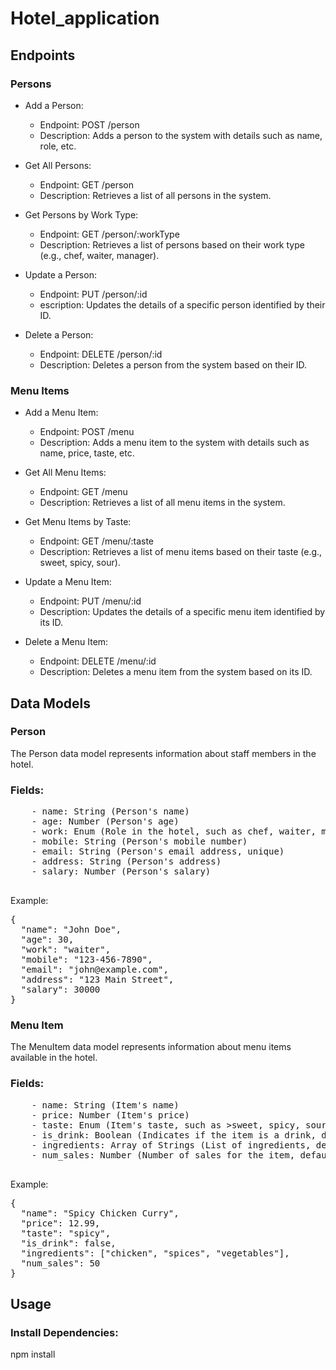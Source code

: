 # Hotel_application

## Endpoints
### Persons
- Add a Person:

   - Endpoint: POST /person
   - Description: Adds a person to the system with details such as name, role, etc.
- Get All Persons:

    - Endpoint: GET /person
    - Description: Retrieves a list of all persons in the system.
- Get Persons by Work Type:

    - Endpoint: GET /person/:workType
    - Description: Retrieves a list of persons based on their work type (e.g., chef, waiter, manager).
- Update a Person:

    - Endpoint: PUT /person/:id
    - escription: Updates the details of a specific person identified by their ID.
- Delete a Person:

    - Endpoint: DELETE /person/:id
    - Description: Deletes a person from the system based on their ID.
### Menu Items

- Add a Menu Item:

    - Endpoint: POST /menu
    - Description: Adds a menu item to the system with details such as name, price, taste, etc.
- Get All Menu Items:

    - Endpoint: GET /menu
    - Description: Retrieves a list of all menu items in the system.
- Get Menu Items by Taste:

    - Endpoint: GET /menu/:taste
    - Description: Retrieves a list of menu items based on their taste (e.g., sweet, spicy, sour).
- Update a Menu Item:

    - Endpoint: PUT /menu/:id
    - Description: Updates the details of a specific menu item identified by its ID.
- Delete a Menu Item:

    - Endpoint: DELETE /menu/:id
    - Description: Deletes a menu item from the system based on its ID.

## Data Models
### Person
The Person data model represents information about staff members in the hotel.

### Fields:
<pre>
    - name: String (Person's name)
    - age: Number (Person's age)
    - work: Enum (Role in the hotel, such as chef, waiter, manager)
    - mobile: String (Person's mobile number)
    - email: String (Person's email address, unique)
    - address: String (Person's address)
    - salary: Number (Person's salary)
    </pre>
Example:
<pre>
{
  "name": "John Doe",
  "age": 30,
  "work": "waiter",
  "mobile": "123-456-7890",
  "email": "john@example.com",
  "address": "123 Main Street",
  "salary": 30000
}
</pre>
### Menu Item
The MenuItem data model represents information about menu items available in the hotel.

### Fields:
<pre>
    - name: String (Item's name)
    - price: Number (Item's price)
    - taste: Enum (Item's taste, such as >sweet, spicy, sour)
    - is_drink: Boolean (Indicates if the item is a drink, default is false)
    - ingredients: Array of Strings (List of ingredients, default is an empty array)
    - num_sales: Number (Number of sales for the item, default is 0)
    </pre>
Example:
<pre>
{
  "name": "Spicy Chicken Curry",
  "price": 12.99,
  "taste": "spicy",
  "is_drink": false,
  "ingredients": ["chicken", "spices", "vegetables"],
  "num_sales": 50
}
</pre>
## Usage
### Install Dependencies:
npm install
